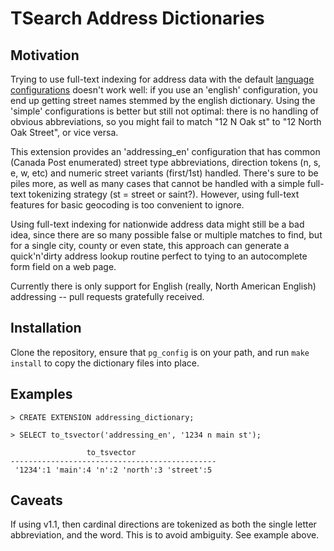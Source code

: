 # TSearch Address Dictionaries

## Motivation

Trying to use full-text indexing for address data with the default [language configurations](http://www.postgresql.org/docs/9.3/static/textsearch-dictionaries.html) doesn't work well: if you use an 'english' configuration, you end up getting street names stemmed by the english dictionary. Using the 'simple' configurations is better but still not optimal: there is no handling of obvious abbreviations, so you might fail to match "12 N Oak st" to "12 North Oak Street", or vice versa.  

This extension provides an 'addressing_en' configuration that has common (Canada Post enumerated) street type abbreviations, direction tokens (n, s, e, w, etc) and numeric street variants (first/1st) handled. There's sure to be piles more, as well as many cases that cannot be handled with a simple full-text tokenizing strategy (st = street or saint?). However, using full-text features for basic geocoding is too convenient to ignore.

Using full-text indexing for nationwide address data might still be a bad idea, since there are so many possible false or multiple matches to find, but for a single city, county or even state, this approach can generate a quick'n'dirty address lookup routine perfect to tying to an autocomplete form field on a web page.

Currently there is only support for English (really, North American English) addressing -- pull requests gratefully received.

## Installation

Clone the repository, ensure that `pg_config` is on your path, and run `make install` to copy the dictionary files into place.

## Examples

    > CREATE EXTENSION addressing_dictionary;

    > SELECT to_tsvector('addressing_en', '1234 n main st');

                     to_tsvector                  
    ----------------------------------------------
     '1234':1 'main':4 'n':2 'north':3 'street':5

## Caveats
If using v1.1, then cardinal directions are tokenized as both the single letter abbreviation, and the word. This is to avoid ambiguity. See example above.
